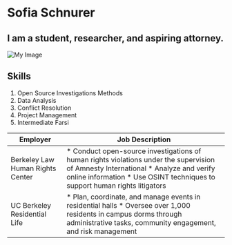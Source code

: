 # Sofia Schnurer
## I am a student, researcher, and aspiring attorney. 
![My Image](my-image.jpg)
## Skills
1. Open Source Investigations Methods
2. Data Analysis
3. Conflict Resolution
4. Project Management
5. Intermediate Farsi 

| Employer | Job Description |
| -------- | --------------- |
| Berkeley Law Human Rights Center | * Conduct open-source investigations of human rights violations under the supervision of Amnesty International * Analyze and verify online information * Use OSINT techniques to support human rights litigators |
| UC Berkeley Residential Life | * Plan, coordinate, and manage events in residential halls * Oversee over 1,000 residents in campus dorms through administrative tasks, community engagement, and risk management |
